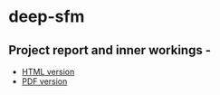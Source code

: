 # deep-sfm

## Project report and inner workings -

* [HTML version](http://mssuraj.com/deep-sfm/)
* [PDF version](https://github.com/braindeadpool/deep-sfm/blob/master/docs/report.pdf)
